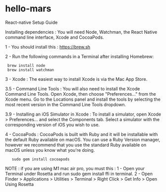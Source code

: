 # hello-mars
React-native Setup Guide

Installing dependencies : You will need Node, Watchman, the React Native command line interface, Xcode and CocoaPods.

1 - You should install this : https://brew.sh

2 - Run the following commands in a Terminal after installing Homebrew:
  
     brew install node
     brew install watchman

3 - Xcode : 
  The easiest way to install Xcode is via the Mac App Store.

3.5 - Command Line Tools : 
  You will also need to install the Xcode Command Line Tools. Open Xcode, then choose "Preferences..." from the Xcode menu. Go to the Locations panel and install         the tools by selecting the most recent version in the Command Line Tools dropdown. 

3.9 - Installing an iOS Simulator in Xcode : 
  To install a simulator, open Xcode > Preferences... and select the Components tab. Select a simulator with the corresponding version of iOS you wish to use.

4 - CocoaPods :
  CocoaPods is built with Ruby and it will be installable with the default Ruby available on macOS. You can use a Ruby Version manager, however we recommend that you use the standard Ruby available on macOS unless you know what you're doing.

       sudo gem install cocoapods
       
NOTE : if you are using M1 mac air pro, you must this :
  1 - Open your Terminal under Rosetta and run sudo gem install ffi in terminal.
  2 - Open Finder > Applications > Utilities > Terminal > Right Click > Get Info > Open Using Rosetta
